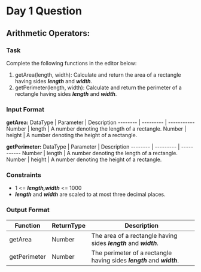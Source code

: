 # Day 1 Question
## Arithmetic Operators:

### **Task**
Complete the following functions in the editor below:
1. getArea(length, width): Calculate and return the area of a rectangle having sides ***length*** and ***width***.
2. getPerimeter(length, width): Calculate and return the perimeter of a rectangle having sides ***length*** and ***width***.

### **Input Format**

**getArea:**
DataType | Parameter | Description
-------- | --------- | -----------
Number   | length    | A number denoting the length of a rectangle.
Number   | height    | A number denoting the height of a rectangle.

**getPerimeter:**
DataType | Parameter | Description
-------- | --------- | -----------
Number   | length    | A number denoting the length of a rectangle.
Number   | height    | A number denoting the height of a rectangle.

### **Constraints**
- 1 <= ***length,width*** <= 1000
- ***length*** and ***width*** are scaled to at most three decimal places.

### **Output Format**
Function | ReturnType | Description
-------- | --------- | -----------
getArea   | Number    | The area of a rectangle having sides ***length*** and ***width***.
getPerimeter   | Number    | The perimeter of a rectangle having sides ***length*** and ***width***.
